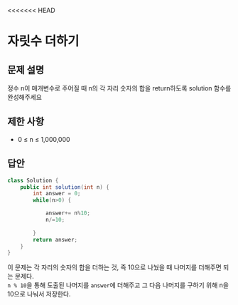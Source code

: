 <<<<<<< HEAD
# 자릿수 더하기

## 문제 설명
정수 n이 매개변수로 주어질 때 n의 각 자리 숫자의 합을 return하도록 solution 함수를 완성해주세요

## 제한 사항
- 0 ≤ n ≤ 1,000,000

## 답안
```java
class Solution {
    public int solution(int n) {
        int answer = 0;
        while(n>0) {

            answer+= n%10;
            n/=10;
        
        }
        return answer;
    }
}
```
이 문제는 각 자리의 숫자의 합을 더하는 것, 즉 10으로 나눴을 때 나머지를 더해주면 되는 문제다.  
`n % 10`을 통해 도출된 나머지를 `answer`에 더해주고 그 다음 나머지를 구하기 위해 n을 10으로 나눠서 저장한다.


